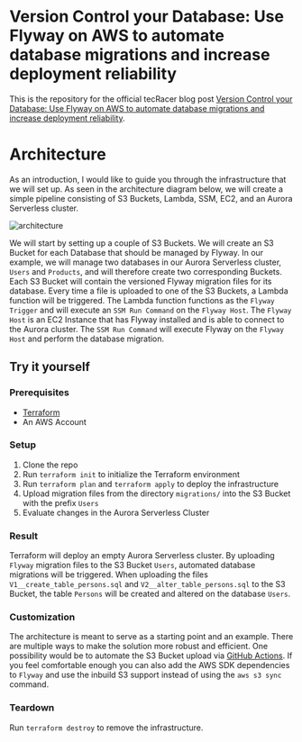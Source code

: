 # Version Control your Database: Use Flyway on AWS to automate database migrations and increase deployment reliability

This is the repository for the official tecRacer blog post [Version Control your Database: Use Flyway on AWS to automate database migrations and increase deployment reliability]().

# Architecture

As an introduction, I would like to guide you through the infrastructure that we will set up. As seen in the architecture diagram below, we will create a simple pipeline consisting of S3 Buckets, Lambda, SSM, EC2, and an Aurora Serverless cluster.

![architecture](media/version-control-your-database-architecture.png)

We will start by setting up a couple of S3 Buckets. We will create an S3 Bucket for each Database that should be managed by Flyway. In our example, we will manage two databases in our Aurora Serverless cluster, `Users` and `Products`, and will therefore create two corresponding Buckets. Each S3 Bucket will contain the versioned Flyway migration files for its database. Every time a file is uploaded to one of the S3 Buckets, a Lambda function will be triggered. The Lambda function functions as the `Flyway Trigger` and will execute an `SSM Run Command` on the `Flyway Host`. The `Flyway Host` is an EC2 Instance that has Flyway installed and is able to connect to the Aurora cluster. The `SSM Run Command` will execute Flyway on the `Flyway Host` and perform the database migration.

## Try it yourself

### Prerequisites

- [Terraform](https://developer.hashicorp.com/terraform/downloads)
- An AWS Account

### Setup

1. Clone the repo
2. Run `terraform init` to initialize the Terraform environment
3. Run `terraform plan` and `terraform apply` to deploy the infrastructure
4. Upload migration files from the directory `migrations/` into the S3 Bucket with the prefix `Users`
5. Evaluate changes in the Aurora Serverless Cluster

### Result

Terraform will deploy an empty Aurora Serverless cluster. By uploading `Flyway` migration files to the S3 Bucket `Users`, automated database migrations will be triggered. When uploading the files `V1__create_table_persons.sql` and `V2__alter_table_persons.sql` to the S3 Bucket, the table `Persons` will be created and altered on the database `Users`.

### Customization

The architecture is meant to serve as a starting point and an example. There are multiple ways to make the solution more robust and efficient. One possibility would be to automate the S3 Bucket upload via [GitHub Actions](). If you feel comfortable enough you can also add the AWS SDK dependencies to `Flyway` and use the inbuild S3 support instead of using the `aws s3 sync` command.

### Teardown

Run `terraform destroy` to remove the infrastructure.
